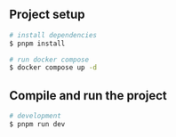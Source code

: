 ## Project setup

```bash
# install dependencies
$ pnpm install

# run docker compose
$ docker compose up -d
```

## Compile and run the project

```bash
# development
$ pnpm run dev
```
